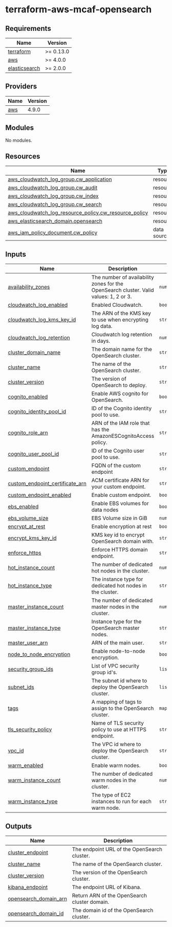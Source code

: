 # terraform-aws-mcaf-opensearch
<!-- BEGIN_TF_DOCS -->
## Requirements

| Name | Version |
|------|---------|
| <a name="requirement_terraform"></a> [terraform](#requirement\_terraform) | >= 0.13.0 |
| <a name="requirement_aws"></a> [aws](#requirement\_aws) | >= 4.0.0 |
| <a name="requirement_elasticsearch"></a> [elasticsearch](#requirement\_elasticsearch) | >= 2.0.0 |

## Providers

| Name | Version |
|------|---------|
| <a name="provider_aws"></a> [aws](#provider\_aws) | 4.9.0 |

## Modules

No modules.

## Resources

| Name | Type |
|------|------|
| [aws_cloudwatch_log_group.cw_application](https://registry.terraform.io/providers/hashicorp/aws/latest/docs/resources/cloudwatch_log_group) | resource |
| [aws_cloudwatch_log_group.cw_audit](https://registry.terraform.io/providers/hashicorp/aws/latest/docs/resources/cloudwatch_log_group) | resource |
| [aws_cloudwatch_log_group.cw_index](https://registry.terraform.io/providers/hashicorp/aws/latest/docs/resources/cloudwatch_log_group) | resource |
| [aws_cloudwatch_log_group.cw_search](https://registry.terraform.io/providers/hashicorp/aws/latest/docs/resources/cloudwatch_log_group) | resource |
| [aws_cloudwatch_log_resource_policy.cw_resource_policy](https://registry.terraform.io/providers/hashicorp/aws/latest/docs/resources/cloudwatch_log_resource_policy) | resource |
| [aws_elasticsearch_domain.opensearch](https://registry.terraform.io/providers/hashicorp/aws/latest/docs/resources/elasticsearch_domain) | resource |
| [aws_iam_policy_document.cw_policy](https://registry.terraform.io/providers/hashicorp/aws/latest/docs/data-sources/iam_policy_document) | data source |

## Inputs

| Name | Description | Type | Default | Required |
|------|-------------|------|---------|:--------:|
| <a name="input_availability_zones"></a> [availability\_zones](#input\_availability\_zones) | The number of availability zones for the OpenSearch cluster. Valid values: 1, 2 or 3. | `number` | `3` | no |
| <a name="input_cloudwatch_log_enabled"></a> [cloudwatch\_log\_enabled](#input\_cloudwatch\_log\_enabled) | Enabled Cloudwatch. | `bool` | `true` | no |
| <a name="input_cloudwatch_log_kms_key_id"></a> [cloudwatch\_log\_kms\_key\_id](#input\_cloudwatch\_log\_kms\_key\_id) | The ARN of the KMS key to use when encrypting log data. | `string` | `null` | no |
| <a name="input_cloudwatch_log_retention"></a> [cloudwatch\_log\_retention](#input\_cloudwatch\_log\_retention) | Cloudwatch log retention in days. | `number` | `365` | no |
| <a name="input_cluster_domain_name"></a> [cluster\_domain\_name](#input\_cluster\_domain\_name) | The domain name for the OpenSearch cluster. | `string` | `null` | no |
| <a name="input_cluster_name"></a> [cluster\_name](#input\_cluster\_name) | The name of the OpenSearch cluster. | `string` | `"opensearch"` | no |
| <a name="input_cluster_version"></a> [cluster\_version](#input\_cluster\_version) | The version of OpenSearch to deploy. | `string` | `"OpenSearch_1.2"` | no |
| <a name="input_cognito_enabled"></a> [cognito\_enabled](#input\_cognito\_enabled) | Enable AWS cognito for OpenSearch. | `bool` | `false` | no |
| <a name="input_cognito_identity_pool_id"></a> [cognito\_identity\_pool\_id](#input\_cognito\_identity\_pool\_id) | ID of the Cognito identity pool to use. | `string` | `null` | no |
| <a name="input_cognito_role_arn"></a> [cognito\_role\_arn](#input\_cognito\_role\_arn) | ARN of the IAM role that has the AmazonESCognitoAccess policy. | `string` | `null` | no |
| <a name="input_cognito_user_pool_id"></a> [cognito\_user\_pool\_id](#input\_cognito\_user\_pool\_id) | ID of the Cognito user pool to use. | `string` | `null` | no |
| <a name="input_custom_endpoint"></a> [custom\_endpoint](#input\_custom\_endpoint) | FQDN of the custom endpoint | `string` | `null` | no |
| <a name="input_custom_endpoint_certificate_arn"></a> [custom\_endpoint\_certificate\_arn](#input\_custom\_endpoint\_certificate\_arn) | ACM certificate ARN for your custom endpoint. | `string` | `null` | no |
| <a name="input_custom_endpoint_enabled"></a> [custom\_endpoint\_enabled](#input\_custom\_endpoint\_enabled) | Enable custom endpoint. | `bool` | `false` | no |
| <a name="input_ebs_enabled"></a> [ebs\_enabled](#input\_ebs\_enabled) | Enable EBS volumes for data nodes | `bool` | `false` | no |
| <a name="input_ebs_volume_size"></a> [ebs\_volume\_size](#input\_ebs\_volume\_size) | EBS Volume size in GiB | `number` | `null` | no |
| <a name="input_encrypt_at_rest"></a> [encrypt\_at\_rest](#input\_encrypt\_at\_rest) | Enable encryption at rest | `bool` | `true` | no |
| <a name="input_encrypt_kms_key_id"></a> [encrypt\_kms\_key\_id](#input\_encrypt\_kms\_key\_id) | KMS key id to encrypt OpenSearch domain with. | `string` | `null` | no |
| <a name="input_enforce_https"></a> [enforce\_https](#input\_enforce\_https) | Enforce HTTPS domain endpoint. | `string` | `null` | no |
| <a name="input_hot_instance_count"></a> [hot\_instance\_count](#input\_hot\_instance\_count) | The number of dedicated hot nodes in the cluster. | `number` | `3` | no |
| <a name="input_hot_instance_type"></a> [hot\_instance\_type](#input\_hot\_instance\_type) | The instance type for dedicated hot nodes in the cluster. | `string` | `"t3.small.elasticsearch"` | no |
| <a name="input_master_instance_count"></a> [master\_instance\_count](#input\_master\_instance\_count) | The number of dedicated master nodes in the cluster. | `number` | `3` | no |
| <a name="input_master_instance_type"></a> [master\_instance\_type](#input\_master\_instance\_type) | Instance type for the OpenSearch master nodes. | `string` | `"t3.small.elasticsearch"` | no |
| <a name="input_master_user_arn"></a> [master\_user\_arn](#input\_master\_user\_arn) | ARN of the main user. | `string` | `null` | no |
| <a name="input_node_to_node_encryption"></a> [node\_to\_node\_encryption](#input\_node\_to\_node\_encryption) | Enable node-to-node encryption. | `bool` | `true` | no |
| <a name="input_security_group_ids"></a> [security\_group\_ids](#input\_security\_group\_ids) | List of VPC security group id's. | `list(string)` | `[]` | no |
| <a name="input_subnet_ids"></a> [subnet\_ids](#input\_subnet\_ids) | The subnet id where to deploy the OpenSearch cluster. | `list(string)` | `[]` | no |
| <a name="input_tags"></a> [tags](#input\_tags) | A mapping of tags to assign to the OpenSearch cluster. | `map(string)` | `{}` | no |
| <a name="input_tls_security_policy"></a> [tls\_security\_policy](#input\_tls\_security\_policy) | Name of TLS security policy to use at HTTPS endpoint. | `string` | `"Policy-Min-TLS-1-2-2019-07"` | no |
| <a name="input_vpc_id"></a> [vpc\_id](#input\_vpc\_id) | The VPC id where to deploy the OpenSearch cluster. | `string` | `null` | no |
| <a name="input_warm_enabled"></a> [warm\_enabled](#input\_warm\_enabled) | Enable warm nodes. | `bool` | `false` | no |
| <a name="input_warm_instance_count"></a> [warm\_instance\_count](#input\_warm\_instance\_count) | The number of dedicated warm nodes in the cluster. | `number` | `3` | no |
| <a name="input_warm_instance_type"></a> [warm\_instance\_type](#input\_warm\_instance\_type) | The type of EC2 instances to run for each warm node. | `string` | `"ultrawarm1.medium.elasticsearch"` | no |

## Outputs

| Name | Description |
|------|-------------|
| <a name="output_cluster_endpoint"></a> [cluster\_endpoint](#output\_cluster\_endpoint) | The endpoint URL of the OpenSearch cluster. |
| <a name="output_cluster_name"></a> [cluster\_name](#output\_cluster\_name) | The name of the OpenSearch cluster. |
| <a name="output_cluster_version"></a> [cluster\_version](#output\_cluster\_version) | The version of the OpenSearch cluster. |
| <a name="output_kibana_endpoint"></a> [kibana\_endpoint](#output\_kibana\_endpoint) | The endpoint URL of Kibana. |
| <a name="output_opensearch_domain_arn"></a> [opensearch\_domain\_arn](#output\_opensearch\_domain\_arn) | Return ARN of the OpenSearch cluster domain. |
| <a name="output_opensearch_domain_id"></a> [opensearch\_domain\_id](#output\_opensearch\_domain\_id) | The domain id of the OpenSearch cluster. |
<!-- END_TF_DOCS -->